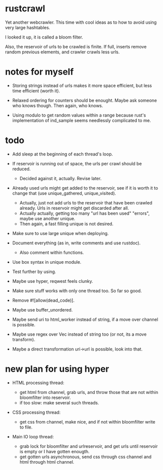 # rustcrawl

Yet another webcrawler. This time with cool ideas as to how to avoid using very large hashtables.

I looked it up, it is called a bloom filter.

Also, the reservoir of urls to be crawled is finite. If full, inserts remove random previous elements, and crawler crawls less urls.

# notes for myself

 - Storing strings instead of urls makes it more space efficient, but less time efficient (worth it).

 <!-- - If all threads use the same seed (which I dont know if they would) that is not a problem, as long as statistical properties for each individual thread are ok. -->

 - Relaxed ordering for counters should be enought. Maybe ask someone who knows though. Then again, who knows.

 - Using modulo to get random values within a range because rust's implementation of ind_sample seems needlessly complicated to me.

# todo

 - Add sleep at the beginning of each thread's loop.

 - If reservoir is running out of space, the urls per crawl should be reduced.
    - Decided against it, actually. Revise later.

 - Already used urls might get added to the reservoir, see if it is worth it to change that (use unique_gathered, unique_visited).
    - Actually, just not add urls to the reservoir that have been crawled already. Urls in reservoir might get discarded after all.
    - Actually actually, getting too many "url has been used" "errors", maybe use another unique.
    - Then again, a fast filling unique is not desired.

 <!-- - Add a check/set in one method to unique. -->

<!--  - Add logger struct that logs errors.
    - Actually, maybe just print to stdout (or stderr). -->

 - Make sure to use large unique when deploying.

 <!-- - Use atomic counter to count gathered and visited pages. Maybe log this every so often. Also count css files. -->

 - Document everything (as in, write comments and use rustdoc).
    - Also comment within functions.

 - Use box syntax in unique module.

 - Test further by using.

 - Maybe use hyper, reqwest feels clunky.

 - Make sure stuff works with only one thread too. So far so good.

 - Remove #![allow(dead_code)].

 - Maybe use buffer_unordered.

 - Maybe send uri to html_worker instead of string, if a move over channel is possible.

 - Maybe use regex over Vec<u8> instead of string too (or not, its a move transform).

 - Maybe a direct transformation uri->url is possible, look into that.


# new plan for using hyper

 - HTML processing thread:
    - get html from channel, grab urls, and throw those that are not within bloomfilter into reservoir.
    - if too slow: make several such threads.

 - CSS processing thread:
    - get css from channel, make nice, and if not within bloomfilter write to file.

 - Main IO loop thread:
    - grab lock for bloomfilter and urlreservoir, and get urls until reservoir is empty or I have gotten enougth.
    - get gotten urls asynchronous, send css through css channel and html through html channel.